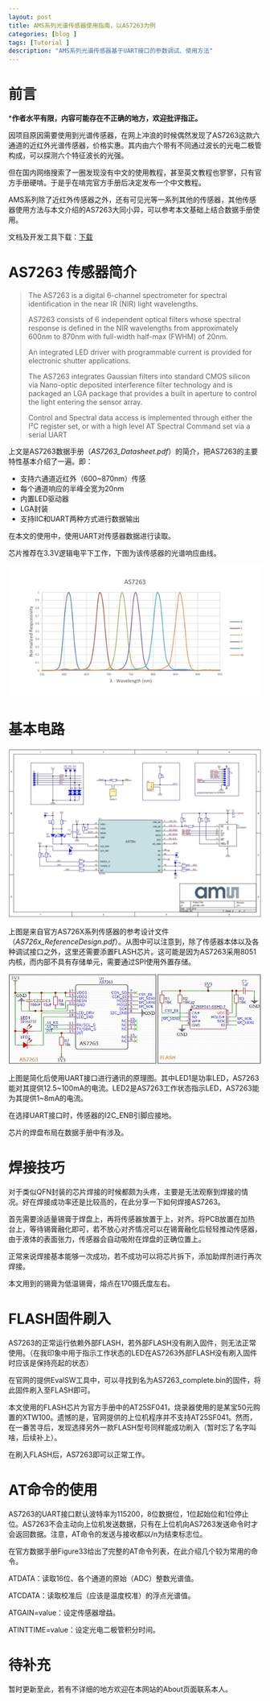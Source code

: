```yaml
---
layout: post
title: AMS系列光谱传感器使用指南，以AS7263为例
categories: [blog ]
tags: [Tutorial ]
description: "AMS系列光谱传感器基于UART接口的参数调试、使用方法"
---
```

# 前言
***作者水平有限，内容可能存在不正确的地方，欢迎批评指正。**

因项目原因需要使用到光谱传感器，在网上冲浪的时候偶然发现了AS7263这款六通道的近红外光谱传感器，价格实惠。其内由六个带有不同通过波长的光电二极管构成，可以探测六个特征波长的光强。

但在国内网络搜索了一圈发现没有中文的使用教程，甚至英文教程也寥寥，只有官方手册硬啃。于是乎在啃完官方手册后决定发布一个中文教程。

AMS系列除了近红外传感器之外，还有可见光等一系列其他的传感器，其他传感器使用方法与本文介绍的AS7263大同小异，可以参考本文基础上结合数据手册使用。

文档及开发工具下载：[下载](/download/as7263_DevelopKit2021.zip) 





# AS7263 传感器简介

> The AS7263 is a digital 6-channel spectrometer for spectral  identification in the near IR (NIR) light wavelengths.
>
> AS7263  consists of 6 independent optical filters whose spectral response is defined in the NIR wavelengths from approximately  600nm to 870nm with full-width half-max (FWHM) of 20nm. 
>
> An  integrated LED driver with programmable current is provided  for electronic shutter applications. 
>
> The AS7263 integrates Gaussian filters into standard CMOS silicon via Nano-optic deposited interference filter technology  and is packaged an LGA package that provides a built in aperture to control the light entering the sensor array. 
>
> Control and Spectral data access is implemented through either  the I²C register set, or with a high level AT Spectral Command  set via a serial UART

上文是AS7263数据手册（*AS7263_Datasheet.pdf*）的简介，把AS7263的主要特性基本介绍了一遍。即：

- 支持六通道近红外（600~870nm）传感
- 每个通道响应的半峰全宽为20nm
- 内置LED驱动器
- LGA封装
- 支持IIC和UART两种方式进行数据输出

在本文的使用中，使用UART对传感器数据进行读取。

芯片推荐在3.3V逻辑电平下工作，下图为该传感器的光谱响应曲线。

![](/img/as7263/spectrum.jpg)

# 基本电路

![](/img/as7263/schematic.jpg)

上图是来自官方AS726X系列传感器的参考设计文件（*AS726x_ReferenceDesign.pdf*）。从图中可以注意到，除了传感器本体以及各种调试接口之外，这里还需要添置FLASH芯片。这可能是因为AS7263采用8051内核，而内部不具有存储单元，需要通过SPI使用外置存储。

![](/img/as7263/applying.jpg)

上图是简化后使用UART接口进行通讯的原理图。其中LED1是功率LED，AS7263能对其提供12.5~100mA的电流。LED2是AS7263工作状态指示LED，AS7263能为其提供1~8mA的电流。

在选择UART接口时，传感器的I2C_ENB引脚应接地。

芯片的焊盘布局在数据手册中有涉及。

# 焊接技巧

对于类似QFN封装的芯片焊接的时候都颇为头疼，主要是无法观察到焊接的情况。好在焊接成功率还是比较高的，在此分享一下如何焊接AS7263。

首先需要涂适量锡膏于焊盘上，再将传感器放置于上，对齐。将PCB放置在加热台上，等待锡膏融化即可，若不放心对齐情况可以在锡膏融化后轻轻推动传感器，由于液体的表面张力，传感器会自动吸附在焊盘的正确位置上。

正常来说焊接基本能够一次成功，若不成功可以将芯片拆下，添加助焊剂进行再次焊接。

本文用到的锡膏为低温锡膏，熔点在170摄氏度左右。

# FLASH固件刷入

 AS7263的正常运行依赖外部FLASH，若外部FLASH没有刷入固件，则无法正常使用。（在我印象中用于指示工作状态的LED在AS7263外部FLASH没有刷入固件时应该是保持亮起的状态）

在官网的提供EvalSW工具中，可以寻找到名为AS7263_complete.bin的固件，将此固件刷入至FLASH即可。

本文使用的FLASH芯片为官方手册中的AT25SF041，烧录器使用的是某宝50元购置的XTW100。遗憾的是，官网提供的上位机程序并不支持AT25SF041。然而，在一番苦寻后，发现选择另外一款FLASH型号同样能成功刷入（暂时忘了名字叫啥，后续补上）。

 在刷入FLASH后，AS7263即可以正常工作。

# AT命令的使用

AS7263的UART接口默认波特率为115200，8位数据位，1位起始位和1位停止位。AS7263不会主动向上位机发送数据，只有在上位机向AS7263发送命令时才会返回数据。注意，AT命令的发送与接收都以/n为结束标志位。

在官方数据手册Figure33给出了完整的AT命令列表，在此介绍几个较为常用的命令。

ATDATA：读取16位、各个通道的原始（ADC）整数光谱值。

ATCDATA：读取校准后（应该是温度校准）的浮点光谱值。

ATGAIN=value：设定传感器增益。

ATINTTIME=value：设定光电二极管积分时间。

# 待补充

暂时更新至此，若有不详细的地方欢迎在本网站的About页面联系本人。